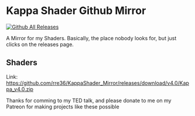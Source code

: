 # Kappa Shader Github Mirror

[![Github All Releases](https://img.shields.io/github/downloads/rre36/KappaShader_Mirror/total.svg)]()

A Mirror for my Shaders. Basically, the place nobody looks for, but just clicks on the releases page. 

## Shaders

Link: https://github.com/rre36/KappaShader_Mirror/releases/download/v4.0/Kappa_v4.0.zip

Thanks for comming to my TED talk, and please donate to me on my Patreon for making projects like these possible 
